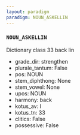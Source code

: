 ```yaml
---
layout: paradigm
paradigm: NOUN_ASKELLIN
---
```

### ` NOUN_ASKELLIN `

Dictionary class 33 back lin
* grade_dir: strengthen
* plurale_tantum: False
* pos: NOUN
* stem_diphthong: None
* stem_vowel: None
* upos: NOUN
* harmony: back
* kotus_av: I
* kotus_tn: 33
* clitics: False
* possessive: False
